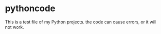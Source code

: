 # pythoncode
This is a test file of my Python projects.
the code can cause errors, or it will not work.
